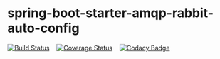# spring-boot-starter-amqp-rabbit-auto-config

[![Build Status](https://travis-ci.org/anandmnair/notification-service.svg?branch=master)](https://travis-ci.org/anandmnair/notification-service)    [![Coverage Status](https://coveralls.io/repos/github/anandmnair/notification-service/badge.svg?branch=master)](https://coveralls.io/github/anandmnair/notification-service?branch=master)    [![Codacy Badge](https://api.codacy.com/project/badge/Grade/49c3483437244db1902e4ea5dc1f0255)](https://www.codacy.com/app/anandmnair/notification-service?utm_source=github.com&amp;utm_medium=referral&amp;utm_content=anandmnair/notification-service&amp;utm_campaign=Badge_Grade)
